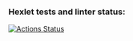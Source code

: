 ### Hexlet tests and linter status:
[![Actions Status](https://github.com/Roisler/frontend-project-12/workflows/hexlet-check/badge.svg)](https://github.com/Roisler/frontend-project-12/actions)